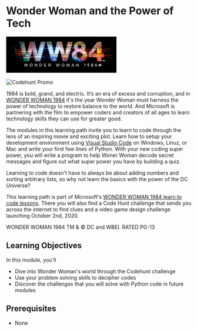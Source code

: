 # Wonder Woman and the Power of Tech

![Wonder Woman 1984 Film Card](../media/ww84_edu_github_title_card.png)

![Codehunt Promo](../media/ww-synopsis-art.jpg)

1984 is bold, grand, and electric. It’s an era of excess and corruption, and in [WONDER WOMAN 1984](https://www.wonderwomanfilm.com/) it's the year Wonder Woman must harness the power of technology to restore balance to the world. And Microsoft is partnering with the film to empower coders and creators of all ages to learn technology skills they can use for greater good.

The modules in this learning path invite you to learn to code through the lens of an inspiring movie and exciting plot. Learn how to setup your development environment using [Visual Studio Code](https://code.visualstudio.com/learn/) on Windows, Linuz, or Mac and write your first few lines of Python. With your new coding super power, you will write a program to help Woner Woman decode secret messages and figure out what super power you have by building a quiz. 

Learning to code doesn't have to always be about adding numbers and sorting arbitrary lists, so why not learn the basics with the power of the DC Universe?

This learning path is part of Microsoft's [WONDER WOMAN 1984 learn to code lessons](https://www.microsoft.com/inculture/wonderwoman-1984/). There you will also find a Code Hunt challenge that sends you across the internet to find clues and a video game design challenge launching October 2nd, 2020.

WONDER WOMAN 1984 TM & © DC and WBEI. RATED PG-13

## Learning Objectives

In this module, you'll
- Dive into Wonder Woman's world through the Codehunt challenge
- Use your problem solving skills to decipher codes
- Discover the challenges that you will solve with Python code in future modules

## Prerequisites

- None